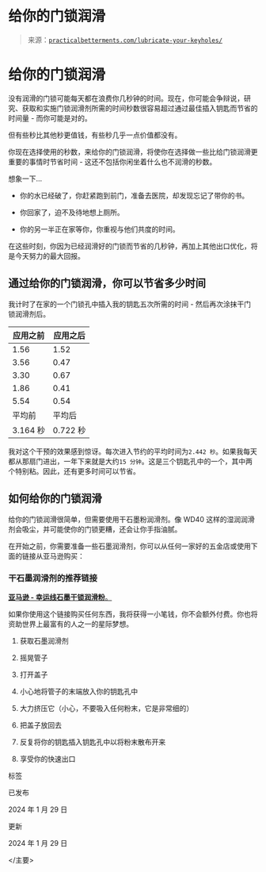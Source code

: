 <!--yml

类别：未分类

日期：2024 年 5 月 27 日 15:18:46

-->

# 给你的门锁润滑

> 来源：[`practicalbetterments.com/lubricate-your-keyholes/`](https://practicalbetterments.com/lubricate-your-keyholes/)

<main id="main-content">

# 给你的门锁润滑

没有润滑的门锁可能每天都在浪费你几秒钟的时间。现在，你可能会争辩说，研究、获取和实施门锁润滑剂所需的时间秒数很容易超过通过最佳插入钥匙而节省的时间量 - 而你可能是对的。

但有些秒比其他秒更值钱，有些秒几乎一点价值都没有。

你现在选择使用的秒数，来给你的门锁润滑，将使你在选择做一些比给门锁润滑更重要的事情时节省时间 - 这还不包括你闲坐着什么也不润滑的秒数。

想象一下…

+   你的水已经破了，你赶紧跑到前门，准备去医院，却发现忘记了带你的书。

+   你回家了，迫不及待地想上厕所。

+   你的另一半正在家等你，你重视与他们共度的时间。

在这些时刻，你因为已经润滑好的门锁而节省的几秒钟，再加上其他出口优化，将是今天努力的最大回报。

## 通过给你的门锁润滑，你可以节省多少时间

我计时了在家的一个门锁孔中插入我的钥匙五次所需的时间 - 然后再次涂抹干门锁润滑剂后。

| 应用之前 | 应用之后 |
| --- | --- |
| 1.56 | 1.52 |
| 3.56 | 0.47 |
| 3.30 | 0.67 |
| 1.86 | 0.41 |
| 5.54 | 0.54 |
| 平均前 | 平均后 |
| 3.164 秒 | 0.722 秒 |

我对这个干预的效果感到惊讶。每次进入节约的平均时间为`2.442 秒`。如果我每天都从那扇门进出，一年下来就是大约`15 分钟`。这是三个钥匙孔中的一个，其中两个特别粘。因此，还有更多时间可以节省。

## 如何给你的门锁润滑

给你的门锁润滑很简单，但需要使用干石墨粉润滑剂。像 WD40 这样的湿润润滑剂会吸尘，并可能使你的门锁更糟，还会让你手指油腻。

在开始之前，你需要准备一些石墨润滑剂，你可以从任何一家好的五金店或使用下面的链接从亚马逊购买：

### 干石墨润滑剂的推荐链接

[**亚马逊 - 幸运线石墨干锁润滑粉**。](https://www.amazon.com/Lucky-Line-Graphite-Lubricant-Grams/dp/B00YRZUGH6/ref=sr_1_2?crid=3MO4U95G4DJYH&keywords=door+keyhole+lubricant&qid=1707135230&sprefix=keyhole+lubri%252Caps%252C276&sr=8-2&_encoding=UTF8&tag=practicalbe06-20&linkCode=ur2&linkId=485669883216b92810a27b4109f12997&camp=1789&creative=9325)

如果你使用这个链接购买任何东西，我将获得一小笔钱，你不会额外付费。你也将资助世界上最富有的人之一的星际梦想。

1.  获取石墨润滑剂

1.  摇晃管子

1.  打开盖子

1.  小心地将管子的末端放入你的钥匙孔中

1.  大力挤压它（小心，不要吸入任何粉末，它是非常细的）

1.  把盖子放回去

1.  反复将你的钥匙插入钥匙孔中以将粉末散布开来

1.  享受你的快速出口

标签

已发布

2024 年 1 月 29 日

更新

2024 年 1 月 29 日

</主要>
